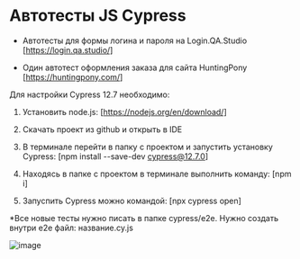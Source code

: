 # Автотесты JS Cypress

- Автотесты для формы логина и пароля на Login.QA.Studio [https://login.qa.studio/]

- Один автотест оформления заказа для сайта HuntingPony [https://huntingpony.com/]

Для настройки Cypress 12.7 необходимо:

1) Установить node.js: [https://nodejs.org/en/download/]

2) Скачать проект из github и открыть в IDE

3) В терминале перейти в папку с проектом и запустить установку Cypress: [npm install --save-dev cypress@12.7.0]

4) Находясь в папке с проектом в терминале выполнить команду: [npm i]

5) Запуспить Cypress можно командой:  [npx cypress open]



  *Все новые тесты нужно писать в папке cypress/e2e. Нужно создать внутри e2e файл: название.cy.js

![image](https://github.com/philt27/Cypress.js/assets/124879514/bea08ef7-f382-4e11-ba24-8d25af60dde0)
